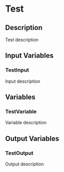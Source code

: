 # Test

## Description
Test description

## Input Variables
### TestInput
Input description

## Variables
### TestVariable
Variable description

## Output Variables
### TestOutput
Output description

